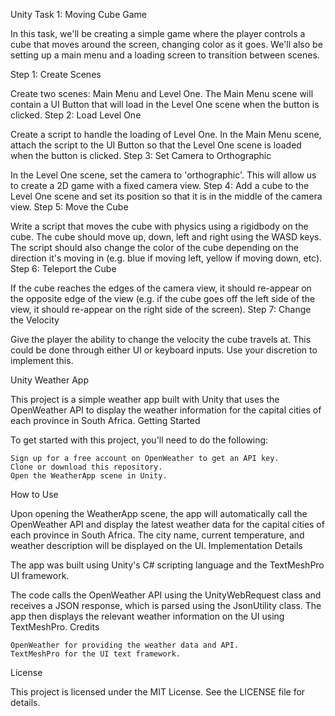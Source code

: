 Unity Task 1: Moving Cube Game

In this task, we'll be creating a simple game where the player controls a cube that moves around the screen, changing color as it goes. We'll also be setting up a main menu and a loading screen to transition between scenes.

Step 1: Create Scenes

Create two scenes: Main Menu and Level One. The Main Menu scene will contain a UI Button that will load in the Level One scene when the button is clicked.
Step 2: Load Level One

Create a script to handle the loading of Level One. In the Main Menu scene, attach the script to the UI Button so that the Level One scene is loaded when the button is clicked.
Step 3: Set Camera to Orthographic

In the Level One scene, set the camera to 'orthographic'. This will allow us to create a 2D game with a fixed camera view.
Step 4: Add a cube to the Level One scene and set its position so that it is in the middle of the camera view.
Step 5: Move the Cube

Write a script that moves the cube with physics using a rigidbody on the cube. The cube should move up, down, left and right using the WASD keys. The script should also change the color of the cube depending on the direction it's moving in (e.g. blue if moving left, yellow if moving down, etc).
Step 6: Teleport the Cube

If the cube reaches the edges of the camera view, it should re-appear on the opposite edge of the view (e.g. if the cube goes off the left side of the view, it should re-appear on the right side of the screen).
Step 7: Change the Velocity

Give the player the ability to change the velocity the cube travels at. This could be done through either UI or keyboard inputs. Use your discretion to implement this.

Unity Weather App

This project is a simple weather app built with Unity that uses the OpenWeather API to display the weather information for the capital cities of each province in South Africa.
Getting Started

To get started with this project, you'll need to do the following:

    Sign up for a free account on OpenWeather to get an API key.
    Clone or download this repository.
    Open the WeatherApp scene in Unity.

How to Use

Upon opening the WeatherApp scene, the app will automatically call the OpenWeather API and display the latest weather data for the capital cities of each province in South Africa. The city name, current temperature, and weather description will be displayed on the UI.
Implementation Details

The app was built using Unity's C# scripting language and the TextMeshPro UI framework.

The code calls the OpenWeather API using the UnityWebRequest class and receives a JSON response, which is parsed using the JsonUtility class. The app then displays the relevant weather information on the UI using TextMeshPro.
Credits

    OpenWeather for providing the weather data and API.
    TextMeshPro for the UI text framework.

License

This project is licensed under the MIT License. See the LICENSE file for details.

